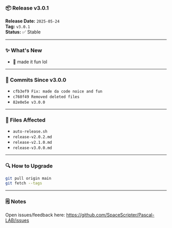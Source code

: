 ### 📦 Release v3.0.1

**Release Date:** `2025-05-24`  
**Tag:** `v3.0.1`  
**Status:** ✅ Stable

---

### ✨ What's New
- 🔧 made it fun lol

---

### 🧾 Commits Since v3.0.0
- `cfb3ef9 Fix: made da code noice and fun`
- `c760f49 Removed deleted files`
- `82e0e5e v3.0.0`

---

### 📁 Files Affected
- `auto-release.sh`
- `release-v2.0.2.md`
- `release-v2.1.0.md`
- `release-v3.0.0.md`

---

### 🔍 How to Upgrade
```bash
git pull origin main
git fetch --tags
```

---

### 🗒️ Notes
Open issues/feedback here: <https://github.com/SpaceScripter/Pascal-LAB/issues>
